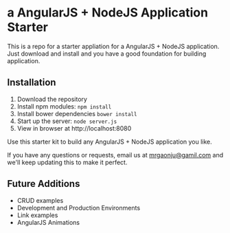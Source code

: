 # a AngularJS + NodeJS Application Starter

This is a repo for a starter appliation for a AngularJS + NodeJS application. Just download and install and you have a good foundation for building application. 

## Installation
1. Download the repository
2. Install npm modules: `npm install`
3. Install bower dependencies `bower install`
4. Start up the server: `node server.js`
5. View in browser at http://localhost:8080

Use this starter kit to build any AngularJS + NodeJS application you like.

If you have any questions or requests, email us at [mrgaonju@gamil.com](mailto:mrgaonju@gamil.com) and we'll keep updating this to make it perfect.

## Future Additions
- CRUD examples
- Development and Production Environments
- Link examples
- AngularJS Animations
